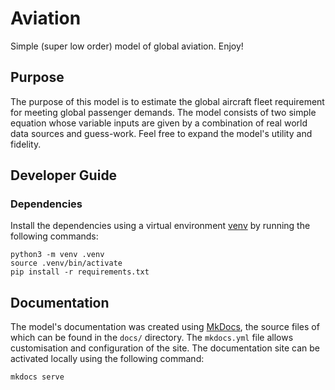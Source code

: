 # Aviation

Simple (super low order) model of global aviation. Enjoy!

## Purpose
The purpose of this model is to estimate the global aircraft fleet requirement for meeting global passenger demands. The model consists of two simple equation whose variable inputs are given by a combination of real world data sources and guess-work. Feel free to expand the model's utility and fidelity.

## Developer Guide

### Dependencies

Install the dependencies using a virtual environment [venv](https://docs.python.org/3/library/venv.html) by running the following commands:

```
python3 -m venv .venv
source .venv/bin/activate
pip install -r requirements.txt
```

## Documentation

The model's documentation was created using [MkDocs](https://mkdocs.org), the source files of which can be found in the `docs/` directory. The `mkdocs.yml` file allows customisation and configuration of the site. The documentation site can be activated locally using the following command:

```
mkdocs serve
```